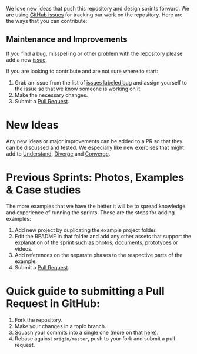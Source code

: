 We love new ideas that push this repository and design sprints forward. We are using [GitHub issues](https://github.com/thoughtbot/design-sprint/issues/) for tracking our work on the repository. Here are the ways that you can contribute:

## Maintenance and Improvements
If you find a bug, misspelling or other problem with the repository please add a new [issue](https://github.com/thoughtbot/design-sprint/issues/new).

If you are looking to contribute and are not sure where to start: 

1. Grab an issue from the list of [issues labeled bug](https://github.com/thoughtbot/design-sprint/labels/bug) and assign yourself to the issue so that we know someone is working on it. 
2. Make the necessary changes.
3. Submit a [Pull Request](#quick-guide-to-submitting-a-pull-request-in-github).

# New Ideas
Any new ideas or major improvements can be added to a PR so that they can be discussed and tested. We especially like new exercises that might add to [Understand](https://github.com/thoughtbot/design-sprint/tree/master/1-Understand), [Diverge](https://github.com/thoughtbot/design-sprint/tree/master/2-Diverge) and [Converge](https://github.com/thoughtbot/design-sprint/tree/master/3-Converge).

# Previous Sprints: Photos, Examples & Case studies
The more examples that we have the better it will be to spread knowledge and experience of running the sprints. These are the steps for adding examples:

1. Add new project by duplicating the example project folder.
2. Edit the README in that folder and add any other assets that support the explanation of the sprint such as photos, documents, prototypes or videos.
3. Add references on the separate phases to the respective parts of the example.
4. Submit a [Pull Request](#quick-guide-to-submitting-a-pull-request-in-github).


# Quick guide to submitting a Pull Request in GitHub:

1. Fork the repository.
2. Make your changes in a topic branch.
3. Squash your commits into a single one (more on that [here](http://gitready.com/advanced/2009/02/10/squashing-commits-with-rebase.html)).
4. Rebase against `origin/master`, push to your fork and submit a pull request.
